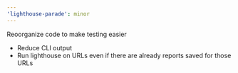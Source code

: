 ```yaml
---
'lighthouse-parade': minor
---
```


Reoorganize code to make testing easier

- Reduce CLI output
- Run lighthouse on URLs even if there are already reports saved for those URLs
